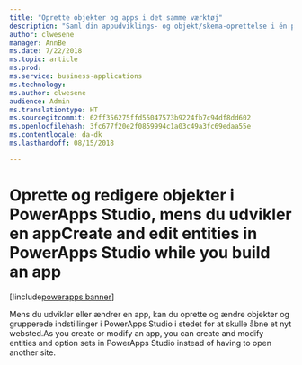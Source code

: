 ```yaml
---
title: "Oprette objekter og apps i det samme værktøj"
description: "Saml din appudviklings- og objekt/skema-oprettelse i én proces ved at oprette objekter, der gemmes direkte i PowerApps Studio."
author: clwesene
manager: AnnBe
ms.date: 7/22/2018
ms.topic: article
ms.prod: 
ms.service: business-applications
ms.technology: 
ms.author: clwesene
audience: Admin
ms.translationtype: HT
ms.sourcegitcommit: 62ff356275ffd55047573b9224fb7c94df8dd602
ms.openlocfilehash: 3fc677f20e2f0859994c1a03c49a3fc69edaa55e
ms.contentlocale: da-dk
ms.lasthandoff: 08/15/2018

---
```

# <a name="create-and-edit-entities-in-powerapps-studio-while-you-build-an-app"></a><span data-ttu-id="4a6fb-103">Oprette og redigere objekter i PowerApps Studio, mens du udvikler en app</span><span class="sxs-lookup"><span data-stu-id="4a6fb-103">Create and edit entities in PowerApps Studio while you build an app</span></span>

[!include[powerapps banner](../includes/powerapps.md)]




<span data-ttu-id="4a6fb-104">Mens du udvikler eller ændrer en app, kan du oprette og ændre objekter og grupperede indstillinger i PowerApps Studio i stedet for at skulle åbne et nyt websted.</span><span class="sxs-lookup"><span data-stu-id="4a6fb-104">As you create or modify an app, you can create and modify entities and option sets in PowerApps Studio instead of having to open another site.</span></span>

